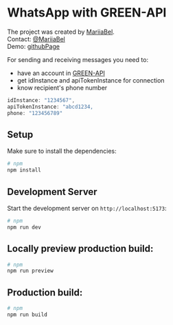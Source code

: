 # WhatsApp with GREEN-API

The project was created by [MariiaBel](https://smartcall-mariiabel.vercel.app/). <br />
Contact: [@MariiaBel](https://t.me/MariiaBel) <br />
Demo: [githubPage]()

For sending and receiving messages you need to:

-   have an account in [GREEN-API](https://green-api.com/)
-   get idInstance and apiTokenInstance for connection
-   know recipient's phone number

```js
idInstance: "1234567",
apiTokenInstance: "abcd1234,
phone: "123456789"

```

## Setup

Make sure to install the dependencies:

```bash
# npm
npm install
```

## Development Server

Start the development server on `http://localhost:5173`:

```bash
# npm
npm run dev

```

## Locally preview production build:

```bash
# npm
npm run preview

```

## Production build:

```bash
# npm
npm run build

```
